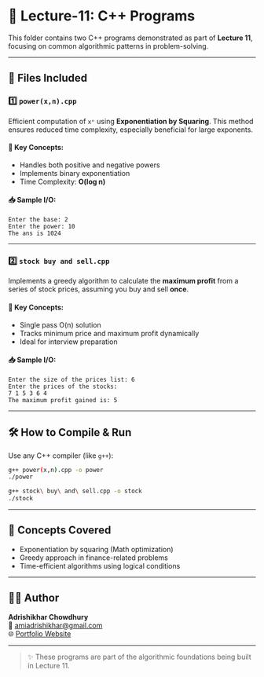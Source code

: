 # 📘 Lecture-11: C++ Programs

This folder contains two C++ programs demonstrated as part of **Lecture 11**, focusing on common algorithmic patterns in problem-solving.

---

## 📂 Files Included

### 1️⃣ `power(x,n).cpp`
Efficient computation of `xⁿ` using **Exponentiation by Squaring**. This method ensures reduced time complexity, especially beneficial for large exponents.

#### 🔹 Key Concepts:
- Handles both positive and negative powers
- Implements binary exponentiation
- Time Complexity: **O(log n)**

#### 📥 Sample I/O:
```
Enter the base: 2
Enter the power: 10
The ans is 1024
```

---

### 2️⃣ `stock buy and sell.cpp`
Implements a greedy algorithm to calculate the **maximum profit** from a series of stock prices, assuming you buy and sell **once**.

#### 🔹 Key Concepts:
- Single pass O(n) solution
- Tracks minimum price and maximum profit dynamically
- Ideal for interview preparation

#### 📥 Sample I/O:
```
Enter the size of the prices list: 6
Enter the prices of the stocks:
7 1 5 3 6 4
The maximum profit gained is: 5
```

---

## 🛠️ How to Compile & Run

Use any C++ compiler (like `g++`):

```bash
g++ power(x,n).cpp -o power
./power

g++ stock\ buy\ and\ sell.cpp -o stock
./stock
```

---

## 🧠 Concepts Covered

- Exponentiation by squaring (Math optimization)
- Greedy approach in finance-related problems
- Time-efficient algorithms using logical conditions

---

## 👨‍💻 Author

**Adrishikhar Chowdhury**  
📧 amiadrishikhar@gmail.com  
🌐 [Portfolio Website](https://adrishikharchowdhury.glitch.me)

---

> ✨ These programs are part of the algorithmic foundations being built in Lecture 11.